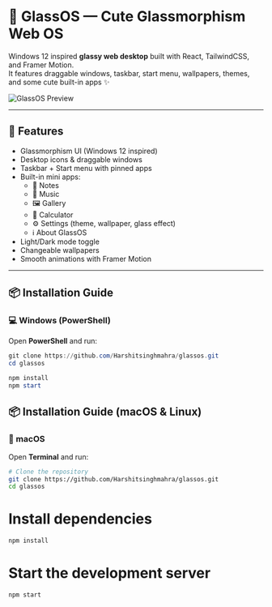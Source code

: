 # 🌟 GlassOS — Cute Glassmorphism Web OS  

Windows 12 inspired **glassy web desktop** built with React, TailwindCSS, and Framer Motion.  
It features draggable windows, taskbar, start menu, wallpapers, themes, and some cute built-in apps ✨  

![GlassOS Preview](https://via.placeholder.com/1200x600.png?text=GlassOS+Preview)  

---

## 🚀 Features
- Glassmorphism UI (Windows 12 inspired)
- Desktop icons & draggable windows  
- Taskbar + Start menu with pinned apps  
- Built-in mini apps:
  - 📝 Notes  
  - 🎵 Music  
  - 🖼️ Gallery  
  - 🔢 Calculator  
  - ⚙️ Settings (theme, wallpaper, glass effect)  
  - ℹ️ About GlassOS  
- Light/Dark mode toggle  
- Changeable wallpapers  
- Smooth animations with Framer Motion  

---

## 📦 Installation Guide

### 💻 Windows (PowerShell)
Open **PowerShell** and run:

```powershell
git clone https://github.com/Harshitsinghmahra/glassos.git
cd glassos

npm install
npm start
```

## 📦 Installation Guide (macOS & Linux)

### 🍏 macOS
Open **Terminal** and run:

```bash
# Clone the repository
git clone https://github.com/Harshitsinghmahra/glassos.git
cd glassos
```

# Install dependencies
```bash
npm install
```
# Start the development server
```bash
npm start
```
